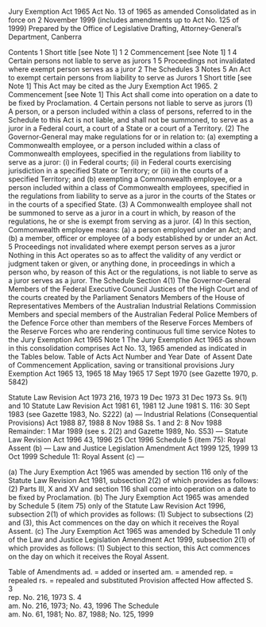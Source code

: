 
Jury Exemption Act 1965
Act No. 13 of 1965 as amended
Consolidated as in force on 2 November 1999
(includes amendments up to Act No. 125 of 1999)
Prepared by the Office of Legislative Drafting, Attorney‑General’s Department, Canberra
  
  
  
Contents
1	Short title [see Note 1]	1
2	Commencement [see Note 1]	1
4	Certain persons not liable to serve as jurors	1
5	Proceedings not invalidated where exempt person serves as a juror	2
The Schedules	3
Notes		5
An Act to exempt certain persons from liability to serve as Jurors
1  Short title [see Note 1]
		This Act may be cited as the Jury Exemption Act 1965.
2  Commencement [see Note 1]
		This Act shall come into operation on a date to be fixed by Proclamation.
4  Certain persons not liable to serve as jurors
	(1)	A person, or a person included within a class of persons, referred to in the Schedule to this Act is not liable, and shall not be summoned, to serve as a juror in a Federal court, a court of a State or a court of a Territory.
	(2)	The Governor‑General may make regulations for or in relation to:
	(a)	exempting a Commonwealth employee, or a person included within a class of Commonwealth employees, specified in the regulations from liability to serve as a juror:
	(i)	in Federal courts;
	(ii)	in Federal courts exercising jurisdiction in a specified State or Territory; or
	(iii)	in the courts of a specified Territory; and
	(b)	exempting a Commonwealth employee, or a person included within a class of Commonwealth employees, specified in the regulations from liability to serve as a juror in the courts of the States or in the courts of a specified State.
	(3)	A Commonwealth employee shall not be summoned to serve as a juror in a court in which, by reason of the regulations, he or she is exempt from serving as a juror.
	(4)	In this section, Commonwealth employee means:
	(a)	a person employed under an Act; and
	(b)	a member, officer or employee of a body established by or under an Act.
5  Proceedings not invalidated where exempt person serves as a juror
		Nothing in this Act operates so as to affect the validity of any verdict or judgment taken or given, or anything done, in proceedings in which a person who, by reason of this Act or the regulations, is not liable to serve as a juror serves as a juror.
The Schedule
Section 4(1)
The Governor‑General
Members of the Federal Executive Council
Justices of the High Court and of the courts created by the Parliament
Senators
Members of the House of Representatives
Members of the Australian Industrial Relations Commission 
Members and special members of the Australian Federal Police
Members of the Defence Force other than members of the Reserve Forces
Members of the Reserve Forces who are rendering continuous full time service
Notes to the Jury Exemption Act 1965
Note 1
The Jury Exemption Act 1965 as shown in this consolidation comprises Act No. 13, 1965 amended as indicated in the Tables below.
Table of Acts
Act
Number and Year
Date  of Assent
Date of Commencement
Application, saving or transitional provisions
Jury Exemption Act 1965
13, 1965
18 May 1965
17 Sept 1970 (see Gazette 1970, p. 5842) 

Statute Law Revision Act 1973
216, 1973
19 Dec 1973
31 Dec 1973
Ss. 9(1) and 10 
Statute Law Revision Act 1981
61, 1981
12 June 1981
S. 116: 30 Sept 1983 (see Gazette 1983, No. S222) (a)
— 
Industrial Relations (Consequential Provisions) Act 1988
87, 1988
8 Nov 1988
Ss. 1 and 2: 8 Nov 1988 Remainder: 1 Mar 1989 (see s. 2(2) and Gazette 1989, No. S53)
—
Statute Law Revision Act 1996
43, 1996
25 Oct 1996
Schedule 5 (item 75): Royal Assent (b)
—
Law and Justice Legislation Amendment Act 1999
125, 1999
13 Oct 1999
Schedule 11: Royal Assent (c)
—

(a)	The Jury Exemption Act 1965 was amended by section 116 only of the Statute Law Revision Act 1981, subsection 2(2) of which provides as follows:
	(2)	Parts III, X and XV and section 116 shall come into operation on a date to be fixed by Proclamation.
(b)	The Jury Exemption Act 1965 was amended by Schedule 5 (item 75) only of the Statute Law Revision Act 1996, subsection 2(1) of which provides as follows:
	(1)	Subject to subsections (2) and (3), this Act commences on the day on which it receives the Royal Assent.
(c)	The Jury Exemption Act 1965 was amended by Schedule 11 only of the Law and Justice Legislation Amendment Act 1999, subsection 2(1) of which provides as follows:
	(1)	Subject to this section, this Act commences on the day on which it receives the Royal Assent.


Table of Amendments
ad. = added or inserted      am. = amended      rep. = repealed      rs. = repealed and substituted
Provision affected
How affected
S. 3	
rep. No. 216, 1973 
S. 4	
am. No. 216, 1973; No. 43, 1996 
The Schedule	
am. No. 61, 1981; No. 87, 1988; No. 125, 1999




